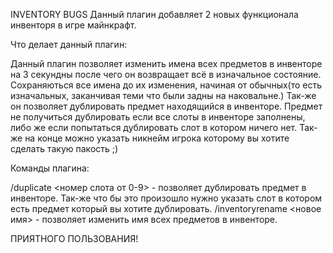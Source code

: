 INVENTORY BUGS
Данный плагин добавляет 2 новых функционала инвенторя в игре майнкрафт.

Что делает данный плагин:

Данный плагин позволяет изменить имена всех предметов в инвенторе на 3 секундны
после чего он возвращает всё в изначальное состояние.
Сохраняються все имена до их изменения, начиная от обычных(то есть изначальных, заканчивая теми что были задны на наковальне.)
Так-же он позволяет дублировать предмет находящийся в инвенторе.
Предмет не получиться дублировать если все слоты в инвенторе заполнены, либо же если попытаться дублировать слот в котором ничего нет.
Так-же на конце можно указать никнейм игрока которому вы хотите сделать такую пакость ;)

Команды плагина:

/duplicate <номер слота от 0-9> - позволяет дублировать предмет в инвенторе. Так-же что бы это произошло нужно указать слот в котором есть предмет который вы хотите дублировать.
/inventoryrename <новое имя> - позволяет изменить имя всех предметов в инвенторе.

ПРИЯТНОГО ПОЛЬЗОВАНИЯ!